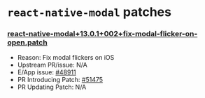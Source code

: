 # `react-native-modal` patches

### [react-native-modal+13.0.1+002+fix-modal-flicker-on-open.patch](react-native-modal+13.0.1+002+fix-modal-flicker-on-open.patch)
- Reason: Fix modal flickers on iOS
- Upstream PR/issue: N/A
- E/App issue: [#48911](https://github.com/Expensify/App/issues/48911)
- PR Introducing Patch: [#51475](https://github.com/Expensify/App/pull/51475)
- PR Updating Patch: N/A
